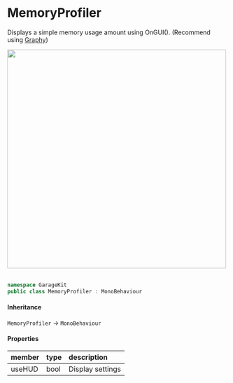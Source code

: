 # MemoryProfiler

Displays a simple memory usage amount using OnGUI(). (Recommend using [Graphy](https:/assetstore.unity.com/packages/tools/gui/graphy-ultimate-fps-counter-stats-monitor-debugger-105778))

<img src="~/image/script_reference/memoryprofiler_gameview.png" width="500px"/>
</br>
</br>

```csharp
namespace GarageKit
public class MemoryProfiler : MonoBehaviour
```

#### Inheritance

`MemoryProfiler` -> `MonoBehaviour`

#### Properties

|member|type|description|
|:--|:--|:--|
|useHUD|bool|Display settings|
